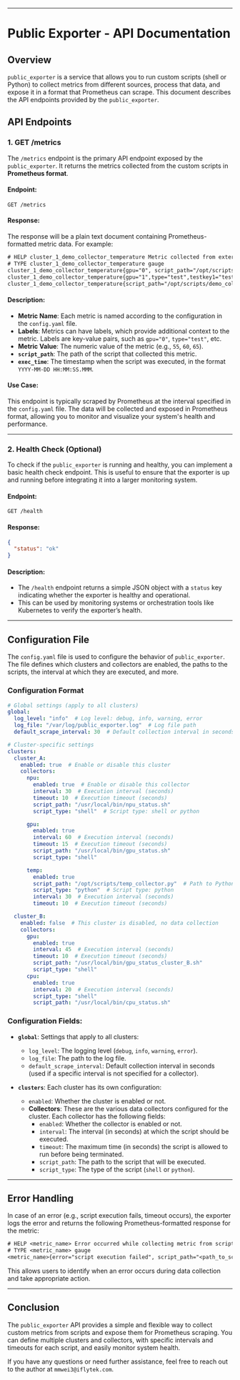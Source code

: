 
---

# Public Exporter - API Documentation

## Overview

`public_exporter` is a service that allows you to run custom scripts (shell or Python) to collect metrics from different sources, process that data, and expose it in a format that Prometheus can scrape. This document describes the API endpoints provided by the `public_exporter`.

## API Endpoints

### 1. **GET /metrics**

The `/metrics` endpoint is the primary API endpoint exposed by the `public_exporter`. It returns the metrics collected from the custom scripts in **Prometheus format**.

#### Endpoint:
```
GET /metrics
```

#### Response:
The response will be a plain text document containing Prometheus-formatted metric data. For example:

```txt
# HELP cluster_1_demo_collector_temperature Metric collected from external script (script_path="/opt/scripts/demo_collector.sh", exec_time="2025-04-01 14:35:21.123")
# TYPE cluster_1_demo_collector_temperature gauge
cluster_1_demo_collector_temperature{gpu="0", script_path="/opt/scripts/demo_collector.sh", exec_time="2025-04-01 14:35:21.123"} 55
cluster_1_demo_collector_temperature{gpu="1",type="test",testkey1="testvalue1", script_path="/opt/scripts/demo_collector.sh", exec_time="2025-04-01 14:35:21.123"} 60
cluster_1_demo_collector_temperature{script_path="/opt/scripts/demo_collector.sh", exec_time="2025-04-01 14:35:21.123"} 65
```

#### Description:
- **Metric Name**: Each metric is named according to the configuration in the `config.yaml` file.
- **Labels**: Metrics can have labels, which provide additional context to the metric. Labels are key-value pairs, such as `gpu="0"`, `type="test"`, etc.
- **Metric Value**: The numeric value of the metric (e.g., `55`, `60`, `65`).
- **`script_path`**: The path of the script that collected this metric.
- **`exec_time`**: The timestamp when the script was executed, in the format `YYYY-MM-DD HH:MM:SS.MMM`.

#### Use Case:
This endpoint is typically scraped by Prometheus at the interval specified in the `config.yaml` file. The data will be collected and exposed in Prometheus format, allowing you to monitor and visualize your system's health and performance.

---

### 2. **Health Check (Optional)**

To check if the `public_exporter` is running and healthy, you can implement a basic health check endpoint. This is useful to ensure that the exporter is up and running before integrating it into a larger monitoring system.

#### Endpoint:
```
GET /health
```

#### Response:
```json
{
  "status": "ok"
}
```

#### Description:
- The `/health` endpoint returns a simple JSON object with a `status` key indicating whether the exporter is healthy and operational.
- This can be used by monitoring systems or orchestration tools like Kubernetes to verify the exporter’s health.

---

## Configuration File

The `config.yaml` file is used to configure the behavior of `public_exporter`. The file defines which clusters and collectors are enabled, the paths to the scripts, the interval at which they are executed, and more.

### Configuration Format

```yaml
# Global settings (apply to all clusters)
global:
  log_level: "info"  # Log level: debug, info, warning, error
  log_file: "/var/log/public_exporter.log"  # Log file path
  default_scrape_interval: 30  # Default collection interval in seconds (if not specified)

# Cluster-specific settings
clusters:
  cluster_A:
    enabled: true  # Enable or disable this cluster
    collectors:
      npu:
        enabled: true  # Enable or disable this collector
        interval: 30  # Execution interval (seconds)
        timeout: 10  # Execution timeout (seconds)
        script_path: "/usr/local/bin/npu_status.sh"
        script_type: "shell"  # Script type: shell or python

      gpu:
        enabled: true
        interval: 60  # Execution interval (seconds)
        timeout: 15  # Execution timeout (seconds)
        script_path: "/usr/local/bin/gpu_status.sh"
        script_type: "shell"

      temp:
        enabled: true
        script_path: "/opt/scripts/temp_collector.py"  # Path to Python script
        script_type: "python"  # Script type: python
        interval: 30  # Execution interval (seconds)
        timeout: 10  # Execution timeout (seconds)

  cluster_B:
    enabled: false  # This cluster is disabled, no data collection
    collectors:
      gpu:
        enabled: true
        interval: 45  # Execution interval (seconds)
        timeout: 10  # Execution timeout (seconds)
        script_path: "/usr/local/bin/gpu_status_cluster_B.sh"
        script_type: "shell"
      cpu:
        enabled: true
        interval: 20  # Execution interval (seconds)
        script_type: "shell"
        script_path: "/usr/local/bin/cpu_status.sh"
```

### Configuration Fields:

- **`global`**: Settings that apply to all clusters:
  - `log_level`: The logging level (`debug`, `info`, `warning`, `error`).
  - `log_file`: The path to the log file.
  - `default_scrape_interval`: Default collection interval in seconds (used if a specific interval is not specified for a collector).

- **`clusters`**: Each cluster has its own configuration:
  - `enabled`: Whether the cluster is enabled or not.
  - **Collectors**: These are the various data collectors configured for the cluster. Each collector has the following fields:
    - `enabled`: Whether the collector is enabled or not.
    - `interval`: The interval (in seconds) at which the script should be executed.
    - `timeout`: The maximum time (in seconds) the script is allowed to run before being terminated.
    - `script_path`: The path to the script that will be executed.
    - `script_type`: The type of the script (`shell` or `python`).

---

## Error Handling

In case of an error (e.g., script execution fails, timeout occurs), the exporter logs the error and returns the following Prometheus-formatted response for the metric:

```txt
# HELP <metric_name> Error occurred while collecting metric from script
# TYPE <metric_name> gauge
<metric_name>{error="script execution failed", script_path="<path_to_script>", exec_time="<timestamp>"} 0
```

This allows users to identify when an error occurs during data collection and take appropriate action.

---

## Conclusion

The `public_exporter` API provides a simple and flexible way to collect custom metrics from scripts and expose them for Prometheus scraping. You can define multiple clusters and collectors, with specific intervals and timeouts for each script, and easily monitor system health.

If you have any questions or need further assistance, feel free to reach out to the author at `mmwei3@iflytek.com`.